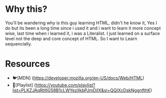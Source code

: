 # Why this?
You'll be wandering why is this guy learning HTML, didn't he know it, Yes I do but its been a long time since i used it and i want to learn it more concept wise, last time when i learned it, i was a Literalist. I just learned on a surface level not the deep and core concept of HTML. So I want to Learn sequencially. 

# Resources
- 🐦[MDN] (https://developer.mozilla.org/en-US/docs/Web/HTML)
- 🦚[Playlist] (https://youtube.com/playlist?list=PLKZJAqRtlIlG58B1cLWYeziIkbPJmDilX&si=QQIXcDskNggnfthK)